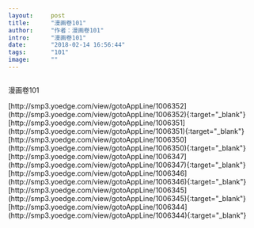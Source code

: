 ```yaml
---
layout:     post
title:      "漫画卷101"
author:     "作者：漫画卷101"
intro:      "漫画卷101"
date:       "2018-02-14 16:56:44"
tags:       "101"
image:      ""
---
```

<div style="text-align: center">
<p><img src=""/></p>
</div>
<p class="post-meta">
<span>漫画卷101</span>
</p>
[http://smp3.yoedge.com/view/gotoAppLine/1006352](http://smp3.yoedge.com/view/gotoAppLine/1006352){:target="_blank"}
[http://smp3.yoedge.com/view/gotoAppLine/1006351](http://smp3.yoedge.com/view/gotoAppLine/1006351){:target="_blank"}
[http://smp3.yoedge.com/view/gotoAppLine/1006350](http://smp3.yoedge.com/view/gotoAppLine/1006350){:target="_blank"}
[http://smp3.yoedge.com/view/gotoAppLine/1006347](http://smp3.yoedge.com/view/gotoAppLine/1006347){:target="_blank"}
[http://smp3.yoedge.com/view/gotoAppLine/1006346](http://smp3.yoedge.com/view/gotoAppLine/1006346){:target="_blank"}
[http://smp3.yoedge.com/view/gotoAppLine/1006345](http://smp3.yoedge.com/view/gotoAppLine/1006345){:target="_blank"}
[http://smp3.yoedge.com/view/gotoAppLine/1006344](http://smp3.yoedge.com/view/gotoAppLine/1006344){:target="_blank"}


